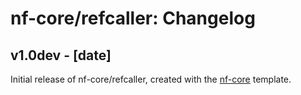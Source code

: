 # nf-core/refcaller: Changelog

## v1.0dev - [date]
Initial release of nf-core/refcaller, created with the [nf-core](http://nf-co.re/) template.
